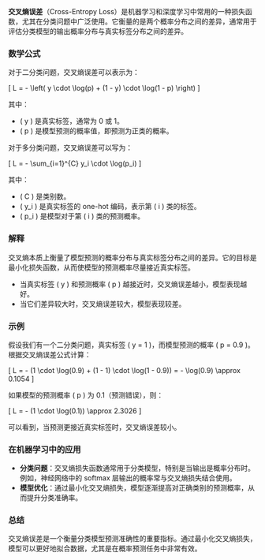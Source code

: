**交叉熵误差**（Cross-Entropy Loss）是机器学习和深度学习中常用的一种损失函数，尤其在分类问题中广泛使用。它衡量的是两个概率分布之间的差异，通常用于评估分类模型的输出概率分布与真实标签分布之间的差异。

### 数学公式

对于二分类问题，交叉熵误差可以表示为：

\[
L = - \left( y \cdot \log(p) + (1 - y) \cdot \log(1 - p) \right)
\]

其中：

- \( y \) 是真实标签，通常为 0 或 1。
- \( p \) 是模型预测的概率值，即预测为正类的概率。

对于多分类问题，交叉熵误差可以写为：

\[
L = - \sum_{i=1}^{C} y_i \cdot \log(p_i)
\]

其中：

- \( C \) 是类别数。
- \( y_i \) 是真实标签的 one-hot 编码，表示第 \( i \) 类的标签。
- \( p_i \) 是模型对于第 \( i \) 类的预测概率。

### 解释

交叉熵本质上衡量了模型预测的概率分布与真实标签分布之间的差异。它的目标是最小化损失函数，从而使模型的预测概率尽量接近真实标签。

- 当真实标签 \( y \) 和预测概率 \( p \) 越接近时，交叉熵误差越小，模型表现越好。
- 当它们差异较大时，交叉熵误差较大，模型表现较差。

### 示例

假设我们有一个二分类问题，真实标签 \( y = 1 \)，而模型预测的概率 \( p = 0.9 \)。根据交叉熵误差公式计算：

\[
L = - (1 \cdot \log(0.9) + (1 - 1) \cdot \log(1 - 0.9)) = - \log(0.9) \approx 0.1054
\]

如果模型的预测概率 \( p \) 为 0.1（预测错误），则：

\[
L = - (1 \cdot \log(0.1)) \approx 2.3026
\]

可以看到，当预测更接近真实标签时，交叉熵误差较小。

### 在机器学习中的应用

- **分类问题**：交叉熵损失函数通常用于分类模型，特别是当输出是概率分布时。例如，神经网络中的 softmax 层输出的概率常与交叉熵损失结合使用。
- **模型优化**：通过最小化交叉熵损失，模型逐渐提高对正确类别的预测概率，从而提升分类准确率。

### 总结

交叉熵误差是一个衡量分类模型预测准确性的重要指标。通过最小化交叉熵损失，模型可以更好地拟合数据，尤其是在概率预测任务中非常有效。
